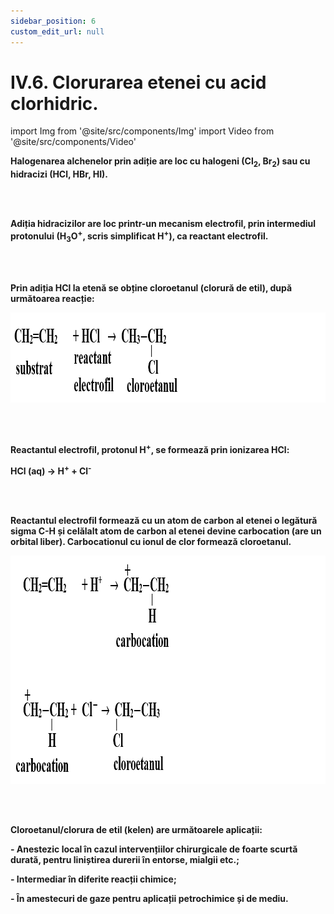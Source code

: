 ```yaml
---
sidebar_position: 6
custom_edit_url: null
---
```


# IV.6. Clorurarea etenei cu acid clorhidric.


import Img from '@site/src/components/Img'
import Video from '@site/src/components/Video'



<div class="alert alert--primary" role="alert">

**Halogenarea alchenelor prin adiție are loc cu halogeni (Cl<sub>2</sub>, Br<sub>2</sub>) sau cu hidracizi (HCl, HBr, HI).**


</div>

<br></br>


<div class="alert alert--primary" role="alert">

**Adiția hidracizilor are loc printr-un mecanism electrofil, prin intermediul protonului (H<sub>3</sub>O<sup>+</sup>, scris simplificat H<sup>+</sup>), ca reactant electrofil.**


</div>


<br></br>

<div class="alert alert--primary" role="alert">

**Prin adiția HCl la etenă se obține cloroetanul (clorură de etil), după următoarea reacție:**


<Img className="img-responsive4" src="chimie/clasa12/capitolul4/IV-6-clorurarea-etenei-cu-acid-clorhidric-poza1-reactia-de-aditie-a-acidului-clorhidric-la-etena.png" width="1000" height="144" lazy={false} />




</div>


<br></br>

<div class="alert alert--primary" role="alert">

**Reactantul electrofil, protonul H<sup>+</sup>, se formează prin ionizarea HCl:**

**HCl (aq) → H<sup>+</sup> + Cl<sup>-</sup>**



</div>



<br></br>

<div class="alert alert--primary" role="alert">


**Reactantul electrofil formează cu un atom de carbon al etenei o legătură sigma C-H și celălalt atom de carbon al etenei devine carbocation (are un orbital liber). Carbocationul cu ionul de clor formează cloroetanul.**



<Img className="img-responsive4" src="chimie/clasa12/capitolul4/IV-6-clorurarea-etenei-cu-acid-clorhidric-poza2-reactiile-de-aditie-a-acidului-clorhidric-la-etena.png" width="1000" height="365" lazy={false} />


 



</div>


<br></br>

<div class="alert alert--warning" role="alert">

**Cloroetanul/clorura de etil (kelen) are următoarele aplicații:**

**- Anestezic local în cazul intervențiilor chirurgicale de foarte scurtă durată, pentru liniștirea durerii în entorse, mialgii etc.;**

**- Intermediar în diferite reacții chimice;**

**- În amestecuri de gaze pentru aplicații petrochimice și de mediu.**



</div>
